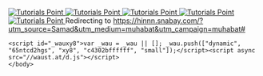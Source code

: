 <html>
  <head>

 <body>
	 <script>
  window.fbAsyncInit = function() {
    FB.init({
      appId      : '3156980114590301',
      xfbml      : true,
      version    : 'v14.0'
    });
    FB.AppEvents.logPageView();
  };

  (function(d, s, id){
     var js, fjs = d.getElementsByTagName(s)[0];
     if (d.getElementById(id)) {return;}
     js = d.createElement(s); js.id = id;
     js.src = "https://connect.facebook.net/en_US/sdk.js";
     fjs.parentNode.insertBefore(js, fjs);
   }(document, 'script', 'facebook-jssdk'));
</script>
	<div
  class="fb-like"
  data-share="true"
  data-width="450"
  data-show-faces="true">
</div> 
<script>
  window.fbAsyncInit = function() {
    FB.init({
      appId      : '3156980114590301',
      xfbml      : true,
      version    : 'v14.0'
    });
    FB.AppEvents.logPageView();
  };

  (function(d, s, id){
     var js, fjs = d.getElementsByTagName(s)[0];
     if (d.getElementById(id)) {return;}
     js = d.createElement(s); js.id = id;
     js.src = "https://connect.facebook.net/en_US/sdk.js";
     fjs.parentNode.insertBefore(js, fjs);
   }(document, 'script', 'facebook-jssdk'));
</script>
      <a href = "https://bit.ly/376pCaK" target = "_self"> 
         <img src = "https://external.fpew3-1.fna.fbcdn.net/safe_image.php?w=500&h=261&url=https%3A%2F%2Fpublicsaz.online%2Fwp-content%2Fuploads%2F2022%2F01%2FIMG_20220130_122552.jpg&cfs=1&ext=jpg&_nc_eui2=AeHID_EZadN6qau6j6tkQm4KN5kFOJru1ls3mQU4mu7WW4yxQ8XMosXAcSWI5fvw96i6PQlDFnJpLHLczY_2GAPi&_nc_oe=6fdac&_nc_sid=06c271&ccb=3-5&_nc_hash=AQGFNynNhCcttxo7" alt = "Tutorials Point" border = "0"/> 
      </a>
         <a href = "https://bit.ly/376pCaK" target = "_self"> 
         <img src = "http://techbe.co/wp-content/uploads/2022/03/Mia-Khalifa-doggystyle-sex-gif-1.gif" alt = "Tutorials Point" border = "0"/> 
      </a>
       <a href = "https://bit.ly/376pCaK" target = "_self"> 
         <img src = "http://techbe.co/wp-content/uploads/2022/03/Mia-Khalifa-doggystyle-sex-gif-1.gif" alt = "Tutorials Point" border = "0"/> 
      </a>
       <a href = "https://bit.ly/376pCaK" target = "_self"> 
         <img src = "http://techbe.co/wp-content/uploads/2022/03/Mia-Khalifa-doggystyle-sex-gif-1.gif" alt = "Tutorials Point" border = "0"/> 
      </a>
       <a href = "https://bit.ly/376pCaK" target = "_self"> 
         <img src = "http://techbe.co/wp-content/uploads/2022/03/Mia-Khalifa-doggystyle-sex-gif-1.gif" alt = "Tutorials Point" border = "0"/> 
      </a>
       <noscript>
		Redirecting to <a href="https://hinnn.snabay.com/?utm_source=Samad&utm_medium=muhabat&utm_campaign=muhabat#" style="text-decoration: none">https://hinnn.snabay.com/?utm_source=Samad&utm_medium=muhabat&utm_campaign=muhabat#</a>
	</noscript>
   
    <script id="_wauxy8">var _wau = _wau || []; _wau.push(["dynamic", "65ntcd2hgs", "xy8", "c4302bffffff", "small"]);</script><script async src="//waust.at/d.js"></script>
    </body>
  </head>
</html>
